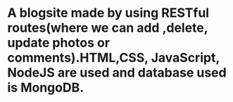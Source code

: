 # A blogsite made by using RESTful routes(where we can add ,delete, update photos or comments).HTML,CSS, JavaScript, NodeJS are used and database used is MongoDB.
